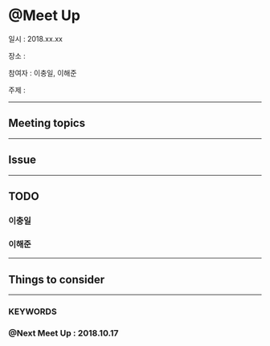 
# @Meet Up

일시 : 2018.xx.xx

장소 : 

참여자 : 이충일, 이해준

주제 : 

---

## Meeting topics

---

## Issue



---

## TODO

### 이충일

### 이해준

---

## Things to consider

---

### KEYWORDS


### @Next Meet Up : 2018.10.17